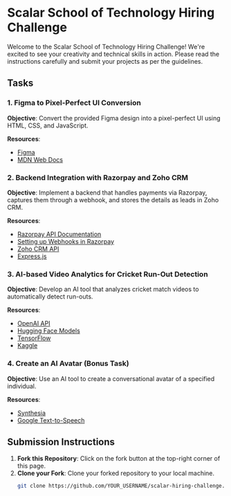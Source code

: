 # Scalar School of Technology Hiring Challenge

Welcome to the Scalar School of Technology Hiring Challenge! We're excited to see your creativity and technical skills in action. Please read the instructions carefully and submit your projects as per the guidelines.

## Tasks

### 1. Figma to Pixel-Perfect UI Conversion
**Objective**: Convert the provided Figma design into a pixel-perfect UI using HTML, CSS, and JavaScript.

**Resources**:
- [Figma](https://www.figma.com/)
- [MDN Web Docs](https://developer.mozilla.org/en-US/)

### 2. Backend Integration with Razorpay and Zoho CRM
**Objective**: Implement a backend that handles payments via Razorpay, captures them through a webhook, and stores the details as leads in Zoho CRM.

**Resources**:
- [Razorpay API Documentation](https://razorpay.com/docs/)
- [Setting up Webhooks in Razorpay](https://razorpay.com/docs/webhooks/)
- [Zoho CRM API](https://www.zoho.com/crm/developer/docs/api/v2/)
- [Express.js](https://expressjs.com/)

### 3. AI-based Video Analytics for Cricket Run-Out Detection
**Objective**: Develop an AI tool that analyzes cricket match videos to automatically detect run-outs.

**Resources**:
- [OpenAI API](https://beta.openai.com/)
- [Hugging Face Models](https://huggingface.co/models)
- [TensorFlow](https://www.tensorflow.org/)
- [Kaggle](https://www.kaggle.com/)

### 4. Create an AI Avatar (Bonus Task)
**Objective**: Use an AI tool to create a conversational avatar of a specified individual.

**Resources**:
- [Synthesia](https://www.synthesia.io/)
- [Google Text-to-Speech](https://cloud.google.com/text-to-speech)

## Submission Instructions

1. **Fork this Repository**: Click on the fork button at the top-right corner of this page.
2. **Clone your Fork**: Clone your forked repository to your local machine.
   ```sh
   git clone https://github.com/YOUR_USERNAME/scalar-hiring-challenge.git
